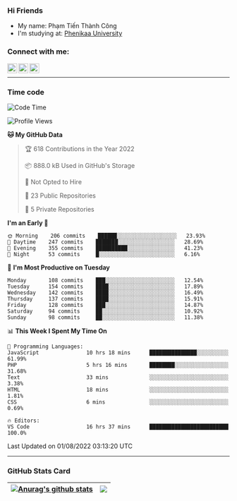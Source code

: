 ### Hi Friends

- My name: Phạm Tiến Thành Công
- I'm studying at: [Phenikaa University]


### Connect with me:
[<img align="left" alt="PhamTienThanhCong | Facebook" width="22px" src="https://upload.wikimedia.org/wikipedia/commons/thumb/1/16/Facebook-icon-1.png/640px-Facebook-icon-1.png" />][facebook]
[<img align="left" alt="PhamTienThanhCong | Zalo" width="22px" src="https://www.anphatpc.com.vn/template/anphat_2020v2/images/icon-zalo.jpg" />][zalo]
[<img align="left" alt="PhamTienThanhCong | LinkedIn" width="22px" src="https://cdn3.iconfinder.com/data/icons/inficons/512/linkedin.png" />][linkedin]

<br />

---

### Time code

<!--START_SECTION:waka-->
![Code Time](http://img.shields.io/badge/Code%20Time-495%20hrs%2038%20mins-blue)

![Profile Views](http://img.shields.io/badge/Profile%20Views-5-blue)

**🐱 My GitHub Data** 

> 🏆 618 Contributions in the Year 2022
 > 
> 📦 888.0 kB Used in GitHub's Storage 
 > 
> 🚫 Not Opted to Hire
 > 
> 📜 23 Public Repositories 
 > 
> 🔑 5 Private Repositories  
 > 
**I'm an Early 🐤** 

```text
🌞 Morning    206 commits    ██████░░░░░░░░░░░░░░░░░░░   23.93% 
🌆 Daytime    247 commits    ███████░░░░░░░░░░░░░░░░░░   28.69% 
🌃 Evening    355 commits    ██████████░░░░░░░░░░░░░░░   41.23% 
🌙 Night      53 commits     █░░░░░░░░░░░░░░░░░░░░░░░░   6.16%

```
📅 **I'm Most Productive on Tuesday** 

```text
Monday       108 commits    ███░░░░░░░░░░░░░░░░░░░░░░   12.54% 
Tuesday      154 commits    ████░░░░░░░░░░░░░░░░░░░░░   17.89% 
Wednesday    142 commits    ████░░░░░░░░░░░░░░░░░░░░░   16.49% 
Thursday     137 commits    ████░░░░░░░░░░░░░░░░░░░░░   15.91% 
Friday       128 commits    ███░░░░░░░░░░░░░░░░░░░░░░   14.87% 
Saturday     94 commits     ██░░░░░░░░░░░░░░░░░░░░░░░   10.92% 
Sunday       98 commits     ██░░░░░░░░░░░░░░░░░░░░░░░   11.38%

```


📊 **This Week I Spent My Time On** 

```text
💬 Programming Languages: 
JavaScript               10 hrs 18 mins      ███████████████░░░░░░░░░░   61.99% 
PHP                      5 hrs 16 mins       ████████░░░░░░░░░░░░░░░░░   31.68% 
Text                     33 mins             ░░░░░░░░░░░░░░░░░░░░░░░░░   3.38% 
HTML                     18 mins             ░░░░░░░░░░░░░░░░░░░░░░░░░   1.81% 
CSS                      6 mins              ░░░░░░░░░░░░░░░░░░░░░░░░░   0.69%

🔥 Editors: 
VS Code                  16 hrs 37 mins      █████████████████████████   100.0%

```


 Last Updated on 01/08/2022 03:13:20 UTC
<!--END_SECTION:waka-->

---

### GitHub Stats Card

| <a href="https://github.com/phamtienthanhcong"><img align="center" src="https://github-readme-stats.vercel.app/api?username=PhamTienThanhCong&show_icons=true&include_all_commits=true&theme=buefy&hide_border=true&theme=ocean_dark" alt="Anurag's github stats" /></a> | <a href="https://github.com/phamtienthanhcong"><img align="center" src="https://github-readme-stats.vercel.app/api/top-langs/?username=PhamTienThanhCong&layout=compact&theme=buefy&hide_border=true&theme=ocean_dark" /></a> |
| ------------- | ------------- |

[Phenikaa University]: https://phenikaa-uni.edu.vn/vi
[facebook]: https://www.facebook.com/phamtienthanhcong
[linkedin]: https://linkedin.com/in/phamtienthanhcong
[zalo]: https://zalo.me/0396396332
[tiktok]: https://www.tiktok.com/@phamtienthanhcong
[web]: https://github.com/PhamTienThanhCong/web_dev
[min project]: https://github.com/PhamTienThanhCong/Project-Of-Web
[c and cpp]: https://github.com/PhamTienThanhCong/Code_C_and_Cpro
[python]: https://github.com/PhamTienThanhCong/Python_beginer

